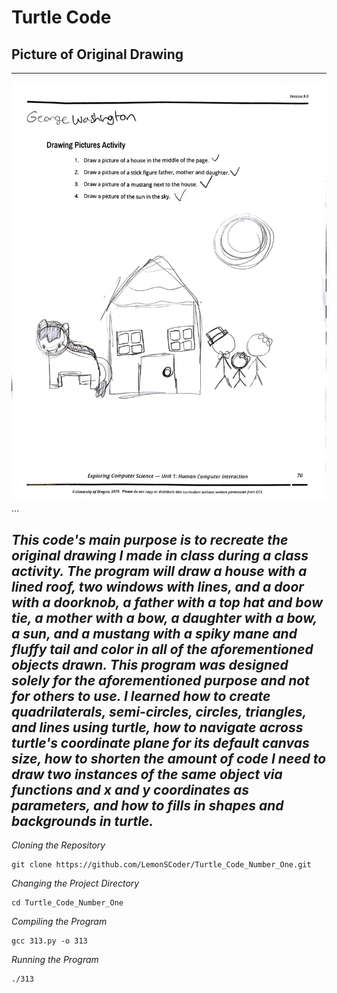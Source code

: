 # Turtle Code 
## Picture of Original Drawing

--------
![alt text](https://github.com/LemonSCoder/Turtle_Code_Number_One/blob/main/images/DrawingOriginal.png "Original Drawing")...

*This code's main purpose is to recreate the original drawing I made in class during a class activity. The program will draw a house with a lined roof, two windows with lines, and a door with a doorknob, a father with a top hat and bow tie, a mother with a bow, a daughter with a bow, a sun, and a mustang with a spiky mane and fluffy tail and color in all of the aforementioned objects drawn. This program was designed solely for the aforementioned purpose and not for others to use. I learned how to create quadrilaterals, semi-circles, circles, triangles, and lines using turtle, how to navigate across turtle's coordinate plane for its default canvas size, how to shorten the amount of code I need to draw two instances of the same object via functions and x and y coordinates as parameters, and how to fills in shapes and backgrounds in turtle.*
--------

*Cloning the Repository*
```
git clone https://github.com/LemonSCoder/Turtle_Code_Number_One.git
```
*Changing the Project Directory*
```
cd Turtle_Code_Number_One
```
*Compiling the Program*
```
gcc 313.py -o 313
```
*Running the Program*
```
./313
```
